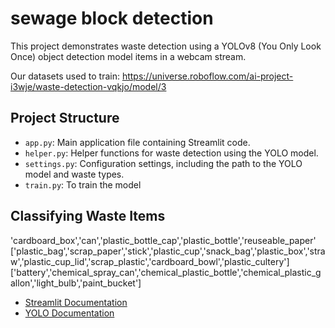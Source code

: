 # sewage block detection
This project demonstrates waste detection using a YOLOv8 (You Only Look Once) object detection model items in a webcam stream.

Our datasets used to train:
https://universe.roboflow.com/ai-project-i3wje/waste-detection-vqkjo/model/3
## Project Structure

- `app.py`: Main application file containing Streamlit code.
- `helper.py`: Helper functions for waste detection using the YOLO model.
- `settings.py`: Configuration settings, including the path to the YOLO model and waste types.
- `train.py`: To train the model

## Classifying Waste Items

'cardboard_box','can','plastic_bottle_cap','plastic_bottle','reuseable_paper'
['plastic_bag','scrap_paper','stick','plastic_cup','snack_bag','plastic_box','straw','plastic_cup_lid','scrap_plastic','cardboard_bowl','plastic_cultery']
['battery','chemical_spray_can','chemical_plastic_bottle','chemical_plastic_gallon','light_bulb','paint_bucket']






- [Streamlit Documentation](https://docs.streamlit.io/)
- [YOLO Documentation](https://github.com/ultralytics/yolov5)

